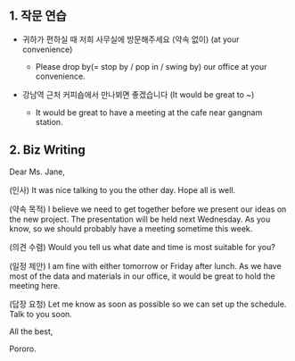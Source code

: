 ## 1. 작문 연습

- 귀하가 편하실 때 저희 사무실에 방문해주세요 (약속 없이) (at your convenience)

    - Please drop by(= stop by / pop in / swing by) our office at your convenience.

- 강남역 근처 커피숍에서 만나뵈면 좋겠습니다 (It would be great to ~)

    - It would be great to have a meeting at the cafe near gangnam station.

## 2. Biz Writing 

Dear Ms. Jane,

(인사) It was nice talking to you the other day. Hope all is well.

(약속 목적) I believe we need to get together before we present our ideas on the new project. The presentation will be held next Wednesday. As you know, so we should probably have a meeting sometime this week.

(의견 수렴) Would you tell us what date and time is most suitable for you?

(일정 제안) I am fine with either tomorrow or Friday after lunch. As we have most of the data and materials in our office, it would be great to hold the meeting here.

(답장 요청) Let me know as soon as possible so we can set up the schedule. Talk to you soon.

All the best,

Pororo.